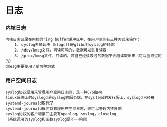 # 日志

### 内核日志
    内核日志记录在内核的ring buffer缓冲区中，在用户空间有三种方式来操作：
        1. syslog系统调用（klogctl是glibc对syslog的封装）
        2. /dev/kmsg文件，可读可写的，数据可以重复读取
        3. /proc/kmsg文件，只读的，并且已经读取过的数据不会再读取出来（可以当成过时的）
    dmesg主要使用了前两种方式


### 用户空间日志
    syslog协议是用来管理用户空间日志的，是一种C/S结构
    linux系统上的syslogd是syslog的服务端，在systemd的发行版上，syslogd已经被systemd-journald取代了
    systemd-journald既可以管理用户空间日志，也可以管理内核日志
    syslog协议的客户端接口主要有openlog，syslog，closelog
    （系统调用的syslog和函数syslog是不一样的）